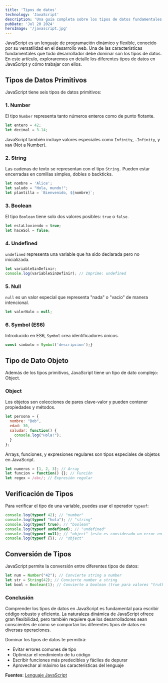 ```yaml
---
title: 'Tipos de datos'
technology: 'JavaScript'
description: 'Una guía completa sobre los tipos de datos fundamentales en JavaScript'
pubDate: 'Jul 20 2024'
heroImage: '/javascript.jpg'
---
```

JavaScript es un lenguaje de programación dinámico y flexible, conocido por su versatilidad en el desarrollo web. Una de las características fundamentales que todo desarrollador debe dominar son los tipos de datos. En este artículo, exploraremos en detalle los diferentes tipos de datos en JavaScript y cómo trabajar con ellos.

## Tipos de Datos Primitivos
JavaScript tiene seis tipos de datos primitivos:

### 1. Number
El tipo `Number` representa tanto números enteros como de punto flotante.
```javascript
let entero = 42;
let decimal = 3.14;
```
JavaScript también incluye valores especiales como `Infinity`, `-Infinity`, y `NaN` (Not a Number).

### 2. String
Las cadenas de texto se representan con el tipo `String.` Pueden estar encerradas en comillas simples, dobles o backticks.
```javascript
let nombre = 'Alice';
let saludo = "Hola, mundo!";
let plantilla = `Bienvenido, ${nombre}`;
```

### 3. Boolean
El tipo `Boolean` tiene solo dos valores posibles: `true` o `false`.
```javascript
let estaLloviendo = true;
let haceSol = false;
```

### 4. Undefined
`undefined` representa una variable que ha sido declarada pero no inicializada.

```javascript
let variableSinDefinir;
console.log(variableSinDefinir); // Imprime: undefined
```
### 5. Null
`null` es un valor especial que representa "nada" o "vacío" de manera intencional.

```javascript
let valorNulo = null;
```

### 6. Symbol (ES6)
Introducido en ES6, `Symbol` crea identificadores únicos.

```javascript
const simbolo = Symbol('descripcion');}
```

## Tipo de Dato Objeto
Además de los tipos primitivos, JavaScript tiene un tipo de dato complejo: Object.

### Object
Los objetos son colecciones de pares clave-valor y pueden contener propiedades y métodos.

```javascript
let persona = {
  nombre: "Bob",
  edad: 30,
  saludar: function() {
    console.log("Hola!");
  }
};
```
Arrays, funciones, y expresiones regulares son tipos especiales de objetos en JavaScript.
```javascript
let numeros = [1, 2, 3]; // Array
let funcion = function() {}; // Función
let regex = /abc/; // Expresión regular
```

## Verificación de Tipos
Para verificar el tipo de una variable, puedes usar el operador `typeof`:

```javascript
console.log(typeof 42); // "number"
console.log(typeof "hola"); // "string"
console.log(typeof true); // "boolean"
console.log(typeof undefined); // "undefined"
console.log(typeof null); // "object" (esto es considerado un error en JavaScript)
console.log(typeof {}); // "object"
```

## Conversión de Tipos
JavaScript permite la conversión entre diferentes tipos de datos:
```javascript
let num = Number("42"); // Convierte string a number
let str = String(42); // Convierte number a string
let bool = Boolean(1); // Convierte a boolean (true para valores "truthy", false para "falsy")
```

### Conclusión
Comprender los tipos de datos en JavaScript es fundamental para escribir código robusto y eficiente. La naturaleza dinámica de JavaScript ofrece gran flexibilidad, pero también requiere que los desarrolladores sean conscientes de cómo se comportan los diferentes tipos de datos en diversas operaciones.

Dominar los tipos de datos te permitirá:

- Evitar errores comunes de tipo
- Optimizar el rendimiento de tu código
- Escribir funciones más predecibles y fáciles de depurar
- Aprovechar al máximo las características del lenguaje

**Fuentes**: <a href="https://lenguajejs.com/javascript/tipos/que-son/" target="_blank">Lenguaje JavaScript</a>